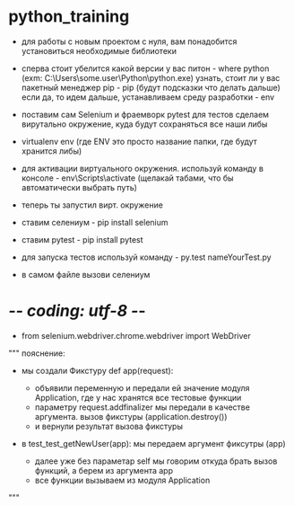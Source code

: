 # python_training

- для работы с новым проектом с нуля, 
вам понадобится установиться необходимые библиотеки
- сперва стоит убелится какой версии у вас питон - where python (exm: C:\Users\some.user\Python\python.exe)
узнать, стоит ли у вас пакетный менеджер pip - pip (будут подсказки что делать дальше)
если да, то идем дальше, устанавливаем среду разработки - env

- поставим сам Selenium и фраемворк pytest для тестов
сделаем вирутально окружение, куда будут сохраняться все наши либы
- virtualenv env (где ENV это просто название папки, где будут хранится либы)

- для активации виртуального окружения. используй команду в консоле - env\Scripts\activate (щелакай табами, что бы автоматически выбрать путь)
- теперь ты запустил вирт. окружение

- ставим селениум - pip install selenium
- ставим pytest - pip install pytest

- для запуска тестов используй команду - py.test nameYourTest.py

- в самом файле вызови селениум
# -*- coding: utf-8 -*-
- from selenium.webdriver.chrome.webdriver import WebDriver



"""
пояснение:
 - мы создали Фикстуру def app(request):
    - объявили переменную и передали ей значение модуля Application, где у нас хранятся все тестовые функции
    - параметру request.addfinalizer мы передали в качестве аргумента. вызов фикстуры (application.destroy())
    - и вернули результат вызова фикстуры
    
    
 - в test_test_getNewUser(app): мы передаем аргумент фиксутры (app) 
   - далее уже без параметар self мы говорим откуда брать вызов функций, а берем из аргумента app 
   - все функции вызываем из модуля Application
   
"""